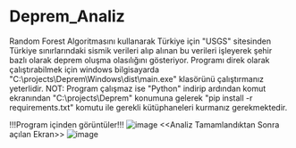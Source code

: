 # Deprem_Analiz
Random Forest Algoritmasını kullanarak Türkiye için "USGS" sitesinden Türkiye sınırlarındaki sismik verileri alıp alınan bu verileri işleyerek şehir bazlı olarak deprem oluşma olasılığını gösteriyor.
Programı direk olarak çalıştırabilmek için windows bilgisayarda "C:\projects\Deprem\Windows\dist\main.exe" klasörünü çalıştırmanız yeterlidir.
NOT: Program çalışmaz ise "Python" indirip ardından komut ekranından "C:\projects\Deprem" konumuna gelerek "pip install -r requirements.txt" komutu ile gerekli kütüphaneleri kurmanız gerekmektedir.

!!!Program içinden görüntüler!!!
![image](https://github.com/user-attachments/assets/32b945f5-43df-41d7-936a-5a6cbdf5fe9d)
<<Analiz Tamamlandıktan Sonra açılan Ekran>>
![image](https://github.com/user-attachments/assets/19324899-ce92-4218-a112-a88000f2c4d7)
